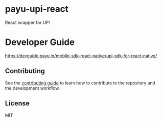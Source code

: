 # payu-upi-react

React wrapper for UPI

# Developer Guide
https://devguide.payu.in/mobile-sdk-react-native/upi-sdk-for-react-native/


## Contributing

See the [contributing guide](CONTRIBUTING.md) to learn how to contribute to the repository and the development workflow.

## License

MIT
